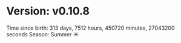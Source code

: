 # Version: v0.10.8
Time since birth: 313 days, 7512 hours, 450720 minutes, 27043200 seconds
Season: Summer ☀️
